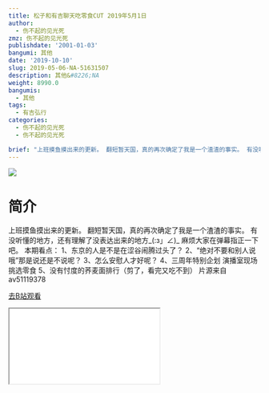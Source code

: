 ```yaml
---
title: 松子和有吉聊天吃零食CUT 2019年5月1日
author:
  - 伤不起的见光死
zmz: 伤不起的见光死
publishdate: '2001-01-03'
bangumi: 其他
date: '2019-10-10'
slug: 2019-05-06-NA-51631507
description: 其他&#8226;NA
weight: 8990.0
bangumis:
  - 其他
tags:
  - 有吉弘行
categories:
  - 伤不起的见光死
  - 伤不起的见光死

brief: "上班摸鱼摸出来的更新。 翻短暂天国，真的再次确定了我是一个渣渣的事实。 有没听懂的地方，还有理解了没表达出来的地方_(:з」∠)_ 麻烦大家在弹幕指正一下吧。 本期看点： 1、东京的人是不是在涩谷闹腾过头了？ 2、“绝对不要和别人说哦”那是说还是不说呢？ 3、怎么安慰人才好呢？ 4、三周年特别企划 演播室现场挑选零食 5、没有忖度的荞麦面排行（剪了，看完又吃不到） 片源来自av51119378"
---
```

![](https://raw.githubusercontent.com/tcgriffith/owaraisite/master/static/tmpimg/a34f70957ec96dd6295e7e6efb7a65539c3b579b.jpg.480.jpg)
# 简介  
上班摸鱼摸出来的更新。
翻短暂天国，真的再次确定了我是一个渣渣的事实。
有没听懂的地方，还有理解了没表达出来的地方_(:з」∠)_
麻烦大家在弹幕指正一下吧。
本期看点：
1、东京的人是不是在涩谷闹腾过头了？
2、“绝对不要和别人说哦”那是说还是不说呢？
3、怎么安慰人才好呢？
4、三周年特别企划 演播室现场挑选零食 
5、没有忖度的荞麦面排行（剪了，看完又吃不到）
片源来自av51119378  

[去B站观看](https://www.bilibili.com/video/av51631507/)
<div class ="resp-container"><iframe class="testiframe" src="//player.bilibili.com/player.html?aid=51631507"", scrolling="no", allowfullscreen="true" > </iframe></div> 

